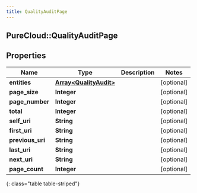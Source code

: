 ```yaml
---
title: QualityAuditPage
---
```

## PureCloud::QualityAuditPage

## Properties

|Name | Type | Description | Notes|
|------------ | ------------- | ------------- | -------------|
| **entities** | [**Array&lt;QualityAudit&gt;**](QualityAudit.html) |  | [optional] |
| **page_size** | **Integer** |  | [optional] |
| **page_number** | **Integer** |  | [optional] |
| **total** | **Integer** |  | [optional] |
| **self_uri** | **String** |  | [optional] |
| **first_uri** | **String** |  | [optional] |
| **previous_uri** | **String** |  | [optional] |
| **last_uri** | **String** |  | [optional] |
| **next_uri** | **String** |  | [optional] |
| **page_count** | **Integer** |  | [optional] |
{: class="table table-striped"}


